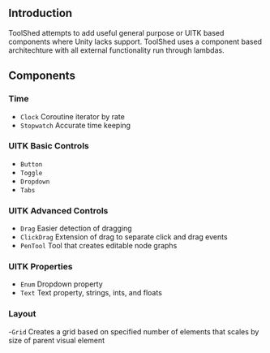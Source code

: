 ## Introduction
ToolShed attempts to add useful general purpose or UITK based components where Unity lacks support. ToolShed uses a component based architechture with all external functionality run through lambdas.

## Components

### Time
- ```Clock``` Coroutine iterator by rate
- ```Stopwatch``` Accurate time keeping 

### UITK Basic Controls
- ```Button``` 
- ```Toggle```
- ```Dropdown``` 
- ```Tabs```

### UITK Advanced Controls
- ```Drag``` Easier detection of dragging
- ```ClickDrag``` Extension of drag to separate click and drag events
- ```PenTool``` Tool that creates editable node graphs

### UITK Properties
- ```Enum``` Dropdown property
- ```Text``` Text property, strings, ints, and floats

### Layout
-```Grid``` Creates a grid based on specified number of elements that scales by size of parent visual element


